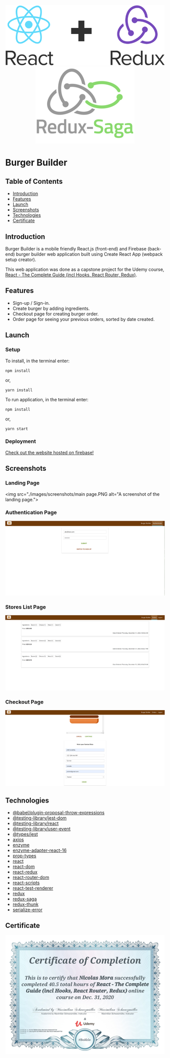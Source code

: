 <p align="center">
    <img src="./images/icons/react-redux.png" alt="React and Redux icon / logo." >
    <img src="./images/icons/redux-saga.png" alt="Redux Saga icon / logo.">
</p>

# Burger Builder

## Table of Contents
- [Introduction](#introduction)
- [Features](#features)
- [Launch](#launch)
- [Screenshots](#screenshots)
- [Technologies](#technologies)
- [Certificate](#certificate)

## Introduction
Burger Builder is a mobile friendly React.js (front-end) and Firebase (back-end) burger builder web application built using Create React App (webpack setup creator).

This web application was done as a capstone project for the Udemy course, [React - The Complete Guide (incl Hooks, React Router, Redux)](https://www.udemy.com/course/react-the-complete-guide-incl-redux/).

## Features
- Sign-up / Sign-in.
- Create burger by adding ingredients.
- Checkout page for creating burger order.
- Order page for seeing your previous orders, sorted by date created.

## Launch
### Setup
To install, in the terminal enter:
```
npm install
```
or, 
```
yarn install
```
To run application, in the terminal enter:
```
npm install
```
or, 
```
yarn start
```

### Deployment
[Check out the website hosted on firebase!](https://burger-builder-nikelausm.web.app/)

## Screenshots
### Landing Page
<img src="./images/screenshots/main page.PNG alt="A screenshot of the landing page.">

### Authentication Page
<img src="./images/screenshots/auth page.PNG" alt="A screenshot of the login page.">

### Stores List Page
<img src="./images/screenshots/orders page.PNG" alt="A screenshot of the orders page.">

### Checkout Page
<img src="./images/screenshots/checkout contact-data page.PNG" alt="A screenshot of the checkout page.">

## Technologies
- [@babel/plugin-proposal-throw-expressions](https://www.npmjs.com/package/@babel/plugin-proposal-throw-expressions)
- [@testing-library/jest-dom](https://www.npmjs.com/package/@testing-library/jest-dom)
- [@testing-library/react](https://www.npmjs.com/package/@testing-library/react)
- [@testing-library/user-event](https://www.npmjs.com/package/@testing-library/user-event)
- [@types/jest](https://www.npmjs.com/package/@types/jest)
- [axios](https://www.npmjs.com/package/axios)
- [enzyme](https://www.npmjs.com/package/enzyme)
- [enzyme-adapter-react-16](https://www.npmjs.com/package/enzyme-adapter-react-16)
- [prop-types](https://www.npmjs.com/package/prop-types)
- [react](https://www.npmjs.com/package/react)
- [react-dom](https://www.npmjs.com/package/react-dom)
- [react-redux](https://www.npmjs.com/package/react-redux)
- [react-router-dom](https://www.npmjs.com/package/react-router-dom)
- [react-scripts](https://www.npmjs.com/package/react-scripts)
- [react-test-renderer](https://www.npmjs.com/package/react-test-renderer)
- [redux](https://www.npmjs.com/package/redux)
- [redux-saga](https://www.npmjs.com/package/redux-saga)
- [redux-thunk](https://www.npmjs.com/package/redux-thunk)
- [serialize-error](https://www.npmjs.com/package/serialize-error)

## Certificate
<img src="./images/Certificate_of_Completion.jpg" alt="The Certificate of Completion for the React course.">
